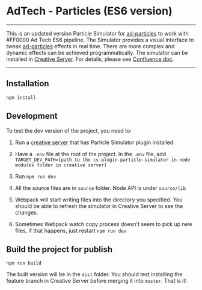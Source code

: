 # AdTech - Particles (ES6 version)

---

This is an updated version Particle Simulator for [ad-particles](https://stash.ff0000.com/projects/AT/repos/ad-particles/browse) to work with #FF0000 Ad Tech ES6 pipeline. The Simulator provides a visual interface to tweak [ad-particles](https://github.com/ff0000-ad-tech/ad-particles) effects in real time. There are more complex and dynamic effects can be achieved programmatically. The simulator can be installed in [Creative Server](https://github.com/ff0000-ad-tech/wp-creative-server). For details, please see [Confluence doc](hhttps://confluence.ff0000.com/display/AT/1.+Simulator+with+Creative+Server).

---

## Installation

`npm install`

## Development

To test the dev version of the project, you need to:

1. Run a [creative server](https://github.com/ff0000-ad-tech/wp-creative-server) that has Particle Simulator plugin installed.

2. Have a `.env` file at the root of the project. In the `.env` file, add `TARGET_DEV_PATH=[path to the cs-plugin-particle-simulator in node modules folder in creative server]`

3. Run `npm run dev`

4. All the source files are in `source` folder. Node API is under `source/lib`

5. Webpack will start writing files into the directory you specified. You should be able to refresh the simulator in Creative Server to see the changes.

6. Sometimes Webpack watch copy process doesn't seem to pick up new files, if that happens, just restart `npm run dev`

## Build the project for publish

`npm run build`

The built version will be in the `dist` folder. You should test installing the feature branch in Creative Server before merging it into `master`. That is it!
